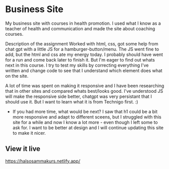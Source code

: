 # Business Site

My business site with courses in health promotion.
I used what I know as a teacher of health and communication and made the site about coaching courses.

Description of the assignment
Worked with html, css, got some help from chat gpt with a little JS for a hamburger-button/menu. The JS went fine to add, but the html and css ate my energy today. I probably should have went for a run and come back later to finish it. But I'm eager to find out whats next in this course. I try to test my skills by correcting everything I've written and change code to see that I understand which element does what on the site.

A lot of time was spent on making it responsive and I have been researching that in other sites and compared whats best/looks good. I've understood JS will make the responsive side better, chatgpt was very persistant that I should use it. But I want to learn what it is from Technigo first. :)

- If you had more time, what would be next?
I saw that h1 could be a bit more responsive and adapt to different sceens, but I struggled with this site for a while and now I know a lot more - even though I left some to ask for. I want to be better at design and I will continue updating this site to make it nicer.

## View it live
https://halsosammakurs.netlify.app/
